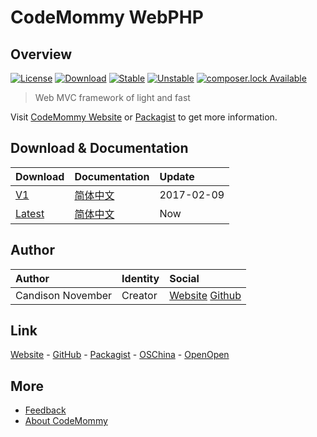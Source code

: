# CodeMommy WebPHP

## Overview

[![License](https://poser.pugx.org/CodeMommy/WebPHP/license?format=flat-square)](LICENSE)
[![Download](https://poser.pugx.org/CodeMommy/WebPHP/downloads?format=flat-square)](https://packagist.org/packages/CodeMommy/WebPHP)
[![Stable](https://poser.pugx.org/CodeMommy/WebPHP/version?format=flat-square)](https://packagist.org/packages/CodeMommy/WebPHP)
[![Unstable](https://poser.pugx.org/CodeMommy/WebPHP/v/unstable?format=flat-square)](https://packagist.org/packages/CodeMommy/WebPHP)
[![composer.lock Available](https://poser.pugx.org/CodeMommy/WebPHP/composerlock?format=flat-square)](https://packagist.org/packages/CodeMommy/WebPHP)

> Web MVC framework of light and fast

Visit [CodeMommy Website](http://www.codemommy.com) or [Packagist](https://packagist.org/packages/CodeMommy/WebPHP) to get more information.

## Download & Documentation

| Download | Documentation | Update |
| :------- | :------------ | :----- |
| [V1](https://github.com/CodeMommy/WebPHP/releases/tag/1.1.0)    | [简体中文](system/documentation/1/SimplifiedChinese.md) | 2017-02-09 |
| [Latest](https://github.com/CodeMommy/WebPHP/archive/master.zip) | [简体中文](system/documentation/1/SimplifiedChinese.md) | Now |

## Author

| Author            | Identity | Social |
| :---------------- | :------- | :----- |
| Candison November | Creator  | [Website](http://www.kandisheng.com/) [Github](https://github.com/KanDisheng) |

## Link

[Website](http://www.CodeMommy.com) - [GitHub](https://github.com/CodeMommy/WebPHP) - [Packagist](https://packagist.org/packages/CodeMommy/WebPHP) - [OSChina](http://www.oschina.net/p/luckyphp) - [OpenOpen](http://www.open-open.com/lib/view/open1450851176558.html)

## More

- [Feedback](https://github.com/CodeMommy/WebPHP/issues)
- [About CodeMommy](https://github.com/CodeMommy/CodeMommy)